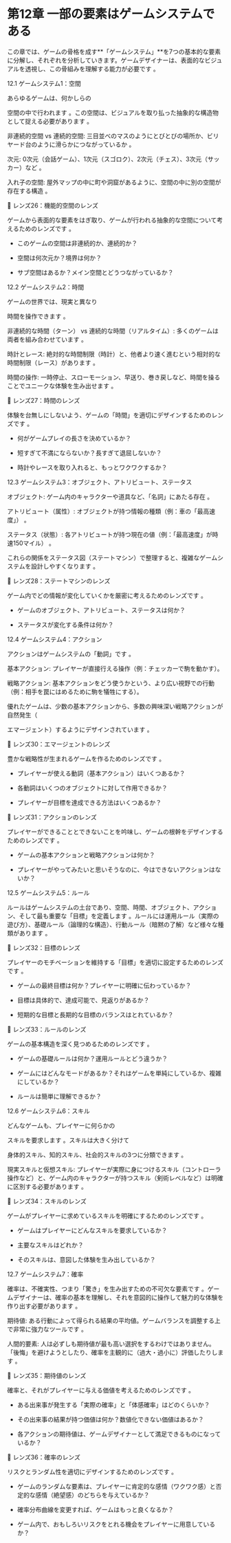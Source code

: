 # 第12章 一部の要素はゲームシステムである

この章では、ゲームの骨格を成す**「ゲームシステム」**を7つの基本的な要素に分解し、それぞれを分析していきます。ゲームデザイナーは、表面的なビジュアルを透視し、この骨組みを理解する能力が必要です 。

12.1 ゲームシステム1：空間

あらゆるゲームは、何かしらの

空間の中で行われます 。この空間は、ビジュアルを取り払った抽象的な構造物として捉える必要があります 。

非連続的空間 vs 連続的空間: 三目並べのマスのようにとびとびの場所か、ビリヤード台のように滑らかにつながっているか 。

次元: 0次元（会話ゲーム）、1次元（スゴロク）、2次元（チェス）、3次元（サッカー）など 。

入れ子の空間: 屋外マップの中に町や洞窟があるように、空間の中に別の空間が存在する構造 。

💎 レンズ26：機能的空間のレンズ

ゲームから表面的な要素をはぎ取り、ゲームが行われる抽象的な空間について考えるためのレンズです 。

* このゲームの空間は非連続的か、連続的か？

* 空間は何次元か？境界は何か？

* サブ空間はあるか？メイン空間とどうつながっているか？

12.2 ゲームシステム2：時間

ゲームの世界では、現実と異なり

時間を操作できます 。

非連続的な時間（ターン） vs 連続的な時間（リアルタイム）: 多くのゲームは両者を組み合わせています 。

時計とレース: 絶対的な時間制限（時計）と、他者より速く進むという相対的な時間制限（レース）があります 。

時間の操作: 一時停止、スローモーション、早送り、巻き戻しなど、時間を操ることでユニークな体験を生み出せます 。

💎 レンズ27：時間のレンズ

体験を台無しにしないよう、ゲームの「時間」を適切にデザインするためのレンズです 。

* 何がゲームプレイの長さを決めているか？

* 短すぎて不満にならないか？長すぎて退屈しないか？

* 時計やレースを取り入れると、もっとワクワクするか？

12.3 ゲームシステム3：オブジェクト、アトリビュート、ステータス

オブジェクト: ゲーム内のキャラクターや道具など、「名詞」にあたる存在 。

アトリビュート（属性）: オブジェクトが持つ情報の種類（例：車の「最高速度」） 。

ステータス（状態）: 各アトリビュートが持つ現在の値（例：「最高速度」が時速150マイル） 。

これらの関係をステータス図（ステートマシン）で整理すると、複雑なゲームシステムを設計しやすくなります 。

💎 レンズ28：ステートマシンのレンズ

ゲーム内でどの情報が変化していくかを厳密に考えるためのレンズです 。

* ゲームのオブジェクト、アトリビュート、ステータスは何か？

* ステータスが変化する条件は何か？

12.4 ゲームシステム4：アクション

アクションはゲームシステムの「動詞」です 。

基本アクション: プレイヤーが直接行える操作（例：チェッカーで駒を動かす）。

戦略アクション: 基本アクションをどう使うかという、より広い視野での行動（例：相手を罠にはめるために駒を犠牲にする）。

優れたゲームは、少数の基本アクションから、多数の興味深い戦略アクションが自然発生（

エマージェント）するようにデザインされています 。

💎 レンズ30：エマージェントのレンズ

豊かな戦略性が生まれるゲームを作るためのレンズです 。

* プレイヤーが使える動詞（基本アクション）はいくつあるか？

* 各動詞はいくつのオブジェクトに対して作用できるか？

* プレイヤーが目標を達成できる方法はいくつあるか？

💎 レンズ31：アクションのレンズ

プレイヤーができることとできないことを吟味し、ゲームの根幹をデザインするためのレンズです 。

* ゲームの基本アクションと戦略アクションは何か？

* プレイヤーがやってみたいと思いそうなのに、今はできないアクションはないか？

12.5 ゲームシステム5：ルール

ルールはゲームシステムの土台であり、空間、時間、オブジェクト、アクション、そして最も重要な「目標」を定義します 。ルールには運用ルール（実際の遊び方）、基礎ルール（論理的な構造）、行動ルール（暗黙の了解）など様々な種類があります 。

💎 レンズ32：目標のレンズ

プレイヤーのモチベーションを維持する「目標」を適切に設定するためのレンズです 。

* ゲームの最終目標は何か？プレイヤーに明確に伝わっているか？

* 目標は具体的で、達成可能で、見返りがあるか？

* 短期的な目標と長期的な目標のバランスはとれているか？

💎 レンズ33：ルールのレンズ

ゲームの基本構造を深く見つめるためのレンズです 。

* ゲームの基礎ルールは何か？運用ルールとどう違うか？

* ゲームにはどんなモードがあるか？それはゲームを単純にしているか、複雑にしているか？

* ルールは簡単に理解できるか？

12.6 ゲームシステム6：スキル

どんなゲームも、プレイヤーに何らかの

スキルを要求します 。スキルは大きく分けて

身体的スキル、知的スキル、社会的スキルの3つに分類できます 。

現実スキルと仮想スキル: プレイヤーが実際に身につけるスキル（コントローラ操作など）と、ゲーム内のキャラクターが持つスキル（剣術レベルなど）は明確に区別する必要があります 。

💎 レンズ34：スキルのレンズ

ゲームがプレイヤーに求めているスキルを明確にするためのレンズです 。

* ゲームはプレイヤーにどんなスキルを要求しているか？

* 主要なスキルはどれか？

* そのスキルは、意図した体験を生み出しているか？

12.7 ゲームシステム7：確率

確率は、不確実性、つまり「驚き」を生み出すための不可欠な要素です 。ゲームデザイナーは、確率の基本を理解し、それを意図的に操作して魅力的な体験を作り出す必要があります 。

期待値: ある行動によって得られる結果の平均値。ゲームバランスを調整する上で非常に強力なツールです 。

人間的要素: 人は必ずしも期待値が最も高い選択をするわけではありません。「後悔」を避けようとしたり、確率を主観的に（過大・過小に）評価したりします 。

💎 レンズ35：期待値のレンズ

確率と、それがプレイヤーに与える価値を考えるためのレンズです 。

* ある出来事が発生する「実際の確率」と「体感確率」はどのくらいか？

* その出来事の結果が持つ価値は何か？数値化できない価値はあるか？

* 各アクションの期待値は、ゲームデザイナーとして満足できるものになっているか？

💎 レンズ36：確率のレンズ

リスクとランダム性を適切にデザインするためのレンズです 。

* ゲームのランダムな要素は、プレイヤーに肯定的な感情（ワクワク感）と否定的な感情（絶望感）のどちらを与えているか？

* 確率分布曲線を変更すれば、ゲームはもっと良くなるか？

* ゲーム内で、おもしろいリスクをとれる機会をプレイヤーに用意しているか？



